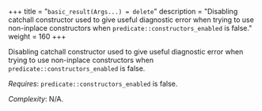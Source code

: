 +++
title = "`basic_result(Args...) = delete`"
description = "Disabling catchall constructor used to give useful diagnostic error when trying to use non-inplace constructors when `predicate::constructors_enabled` is false."
weight = 160
+++

Disabling catchall constructor used to give useful diagnostic error when trying to use non-inplace constructors when `predicate::constructors_enabled` is false.

*Requires*: `predicate::constructors_enabled` is false.

*Complexity*: N/A.